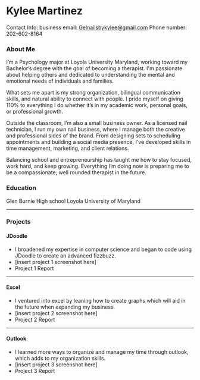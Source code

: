 

# Kylee Martinez
Contact Info:
business email: Gelnailsbykylee@gmail.com
Phone number: 202-602-8164
### About Me 
I’m a Psychology major at Loyola University Maryland, working toward my Bachelor’s degree with the goal of becoming a therapist. I'm passionate about helping others and dedicated to understanding the mental and emotional needs of individuals and families.

What sets me apart is my strong organization, bilingual communication skills, and natural ability to connect with people. I pride myself on giving 110% to everything I do whether it’s in my academic work, personal goals, or professional growth.

Outside the classroom, I’m also a small business owner. As a licensed nail technician, I run my own nail business, where I manage both the creative and professional sides of the brand. From designing sets to scheduling appointments and building a social media presence, I’ve developed skills in time management, marketing, and client relations.

Balancing school and entrepreneurship has taught me how to stay focused, work hard, and keep growing. Everything I’m doing now is preparing me to be a compassionate, well rounded therapist in the future.

### Education 
Glen Burnie High school
Loyola University of Maryland 
***
### Projects

#### JDoodle
 - I broadened my expertise in computer science and began to code using JDoodle to create an advanced fizzbuzz.
 - [insert project 1 screenshot here]
 - Project 1 Report
***
#### Excel
 - I ventured into excel by leaning how to create graphs which will aid in the future when expanding my business.
 - [insert project 2 screenshot here]
 - Project 2 Report
***
#### Outlook
 - I learned more ways to organize and manage my time through outlook, which adds to my organization skills.
 - [insert project 3 screenshot here]
 - Project 3 Report
